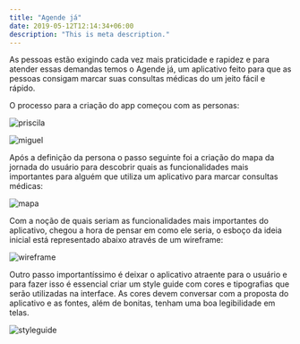 ```yaml
---
title: "Agende já"
date: 2019-05-12T12:14:34+06:00
description: "This is meta description."
---
```


As pessoas estão exigindo cada vez mais praticidade e rapidez e para atender essas demandas temos o Agende já, um aplicativo feito para que as pessoas consigam marcar suas consultas médicas do um jeito fácil e rápido. 

O processo para a criação do app começou com as personas:

![priscila](/images/portfolio/pri.jpg)

![miguel](/images/portfolio/miguel.jpg)

Após a definição da persona o passo seguinte foi a criação do mapa da jornada do usuário para descobrir quais as funcionalidades mais importantes para alguém que utiliza um aplicativo para marcar consultas médicas:

![mapa](/images/portfolio/mapa.jpg)

Com a noção de quais seriam as funcionalidades mais importantes do aplicativo, chegou a hora de pensar em como ele seria, o esboço da ideia inicial está representado abaixo através de um wireframe:

![wireframe](/images/portfolio/wireframe.jpg)

Outro passo importantíssimo é deixar o aplicativo atraente para o usuário e para fazer isso é essencial criar um style guide com cores e tipografias que serão utilizadas na interface. As cores devem conversar com a proposta do aplicativo e as fontes, além de bonitas, tenham uma boa legibilidade em telas.

![styleguide](/images/portfolio/styleguide.jpg)